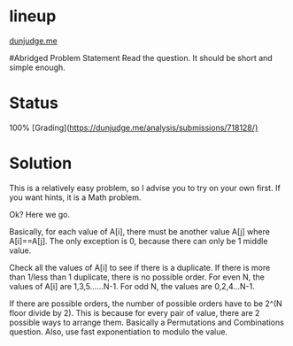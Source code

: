 # lineup
[dunjudge.me](https://dunjudge.me/analysis/problems/1976/)

#Abridged Problem Statement
Read the question. It should be short and simple enough.

# Status
100% [Grading](https://dunjudge.me/analysis/submissions/718128/}

# Solution
This is a relatively easy problem, so I advise you to try on your own first.
If you want hints, it is a Math problem.

Ok? Here we go.

Basically, for each value of A[i], there must be another value A[j] where A[i]==A[j].
The only exception is 0, because there can only be 1 middle value.

Check all the values of A[i] to see if there is a duplicate. If there is more than 1/less than 1 duplicate, there is no possible order.
For even N, the values of A[i] are 1,3,5......N-1. For odd N, the values are 0,2,4...N-1.

If there are possible orders, the number of possible orders have to be 2^(N floor divide by 2). 
This is because for every pair of value, there are 2 possible ways to arrange them. Basically a Permutations and Combinations question.
Also, use fast exponentiation to modulo the value.